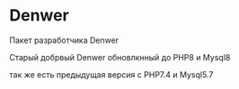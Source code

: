 # Denwer
Пакет разработчика  Denwer

Старый добрвый  Denwer обновлкнный до PHP8   и Mysql8

так же  есть  предыдущая  версия  с  PHP7.4 и Mysql5.7
